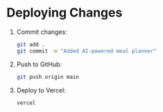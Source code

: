 # Deploying Changes

1.  Commit changes:
    ```bash
    git add .
    git commit -m "Added AI-powered meal planner"
    ```
2.  Push to GitHub:
    ```bash
    git push origin main
    ```
3.  Deploy to Vercel:
    ```bash
    vercel
    ```
